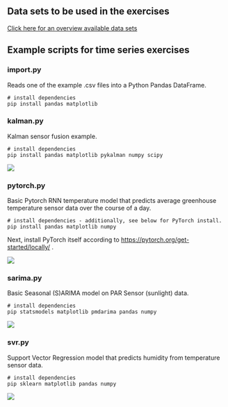 ## Data sets to be used in the exercises

[Click here for an overview available data sets](data) 

## Example scripts for time series exercises

### import.py

Reads one of the example .csv files
into a Python Pandas DataFrame.

```
# install dependencies
pip install pandas matplotlib
```

### kalman.py

Kalman sensor fusion example.

```
# install dependencies
pip install pandas matplotlib pykalman numpy scipy
```

![](../images/models/kalman.png)

### pytorch.py

Basic Pytorch RNN temperature model
that predicts average greenhouse temperature sensor data
over the course of a day.

```
# install dependencies - additionally, see below for PyTorch install.
pip install pandas matplotlib numpy
```
Next, install PyTorch itself according to https://pytorch.org/get-started/locally/ .

![](../images/models/rnn.png)

### sarima.py

Basic Seasonal (S)ARIMA model on PAR Sensor (sunlight) data.

```
# install dependencies
pip statsmodels matplotlib pmdarima pandas numpy
```

![](../images/models/sarima.png)

### svr.py

Support Vector Regression model
that predicts humidity from temperature sensor data.

```
# install dependencies
pip sklearn matplotlib pandas numpy
```

![](../images/models/svr.png)
